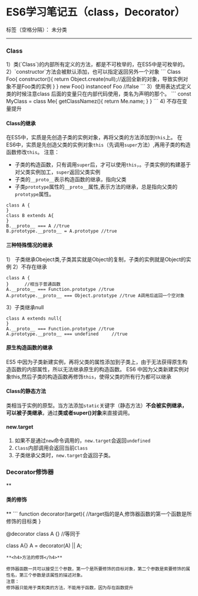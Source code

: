 ﻿# ES6学习笔记五（class，Decorator）

标签（空格分隔）： 未分类

---

<h3>Class</h3>
1）类(`Class`)的内部所有定义的方法，都是不可枚举的，在ES5中是可枚举的。
2）`constructor`方法会被默认添加，也可以指定返回另外一个对象
```
Class Foo{
  constructor(){
    return Object.create(null);//返回全新的对象，导致实例对象不是Foo类的实例
  }
}
new Foo() instanceof Foo //false
```
3）使用表达式定义类的时候注意class 后面的变量只在内部代码使用，类名为声明的那个。
```
const MyClass = class Me{
  getClassNamez(){
    return Me.name;
  }
}
```
4) 不存在变量提升

**<h4>Class的继承</h4>**

在ES5中，实质是先创造子类的实例对象，再将父类的方法添加到`this`上。
在ES6中，实质是先创造父类的实例对象`this`（先调用`super`方法）,再用子类的构造函数修改`this`。
注意：

- 子类的构造函数，只有调用`super`后，才可以使用`this`，。子类实例的构建基于对父类实例加工，`super`返回父类实例
- 子类的`__proto__`表示构造函数的继承，指向父类
- 子类`prototype`属性的`__proto__`属性,表示方法的继承，总是指向父类的`prototype`属性。
```
class A {
}
class B extends A{
}
B.__proto__ === A //true
B.prototype.__proto__ = A.prototype //true
```

**<h4>三种特殊情况的继承</h4>**

1） 子类继承Obeject类,子类其实就是Object的复制，子类的实例就是Object的实例
2）不存在继承
```
class A {
}      //相当于普通函数
A.__proto__ === Function.prototype //true
A.prototype.__proto__ === Object.prototype //true A调用后返回一个空对象
```
3）子类继承null
```
class A extends null{
}
A.__proto__ === Function.prototype //true
A.prototype.__proto__ === undefined     //true
```
**<h4>原生构造函数的继承</h4>**

ES5 中因为子类新建实例，再将父类的属性添加到子类上，由于无法获得原生构造函数的内部属性，所以无法继承原生的构造函数。
ES6 中因为父类新建实例对象this,然后子类的构造函数再修饰`this`，使得父类的所有行为都可以继承
**<h4>Class的静态方法</h4>**

类相当于实例的原型。当方法添加`static`关键字（静态方法）**不会被实例继承，可以被子类继承**，通过**类或者super()对象**来直接调用。
**<h4>new.target</h4>**

1) 如果不是通过`new`命令调用的，`new.target`会返回`undefined`
2) `Class`内部调用会返回当前`Class`
3) 子类继承父类时，`new.target`会返回子类。
<h3>Decorator修饰器</h3>
**<h4>类的修饰</h4>**
```
function decorator(target){        //target指的是A,修饰器函数的第一个函数是所修饰的目标类
}

@decorator
class A {}
//等同于

class A{}
A = decorator(A) || A;
```
**<h4>方法的修饰</h4>**

修饰器函数一共可以接受三个参数，第一个是所要修饰的目标对象，第二个参数是索要修饰的属性名，第三个参数是该属性的描述对象。
注意：
修饰器只能用于类和类的方法，不能用于函数，因为存在函数提升





